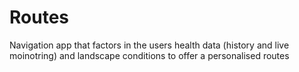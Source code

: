 # Routes
Navigation app that factors in the users health data (history and live moinotring) and landscape conditions to offer a personalised routes
